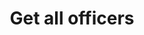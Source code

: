 ---
title: Get all officers
excerpt: ''
api:
  file: officers.json
  operationId: getOfficers
deprecated: false
hidden: false
metadata:
  title: ''
  description: ''
  robots: index
next:
  description: ''
---